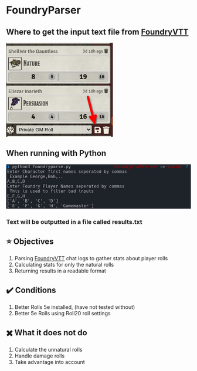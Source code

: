 # FoundryParser
## Where to get the input text file from [FoundryVTT](https://foundryvtt.com/) <br/>
![Chat Logs](assets/Save1.png)
## When running with Python
![Usage](assets/Example1.png) <br/>
### Text will be outputted in a file called results.txt

## :star: Objectives
1. Parsing [FoundryVTT](https://foundryvtt.com/) chat logs to gather stats about player rolls
2. Calculating stats for only the natural rolls
3. Returning results in a readable format

## :heavy_check_mark: Conditions
1. Better Rolls 5e installed, (have not tested without)
2. Better 5e Rolls using Roll20 roll settings

## ✖️ What it does not do
1. Calculate the unnatural rolls 
2. Handle damage rolls
3. Take advantage into account
